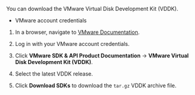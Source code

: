 You can download the VMware Virtual Disk Development Kit (VDDK).

  - VMware account credentials

<!-- end list -->

1.  In a browser, navigate to [VMware
    Documentation](https://www.vmware.com/support/pubs/).

2.  Log in with your VMware account credentials.

3.  Click **VMware SDK & API Product Documentation** → **VMware Virtual
    Disk Development Kit (VDDK)**.

4.  Select the latest VDDK release.

5.  Click **Download SDKs** to download the `tar.gz` VDDK archive file.
